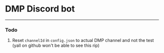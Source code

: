 # DMP Discord bot

---
### Todo
1. Reset `channelId` in `config.json` to actual DMP channel and not the test (yall on github won't be able to see this rip)